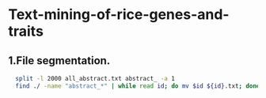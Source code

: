 # Text-mining-of-rice-genes-and-traits
## 1.File segmentation.
```Bash
  split -l 2000 all_abstract.txt abstract_ -a 1
  find ./ -name "abstract_*" | while read id; do mv $id ${id}.txt; done
